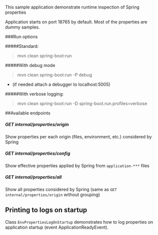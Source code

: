 This sample application demonstrate runtime inspection of Spring properties

Application starts on port 18765 by default.
Most of the properties are dummy samples.

###Run options

#####Standard:
  > mvn clean spring-boot:run

#####With debug mode
  > mvn clean spring-boot:run -P debug
  - (if needed attach a debugger to localhost:5005)

#####With verbose logging:
  > mvn clean spring-boot:run -D spring-boot.run.profiles=verbose

##Available endpoints

##### GET internal/properties/origin
Show properties per each origin (files, environment, etc.) considered by Spring 
 
##### GET internal/properties/config
Show effective properties applied by Spring from `application-***` files

##### GET internal/properties/all
Show all properties considered by Spring (same as `GET internal/properties/origin` without grouping)

## Printing to logs on startup

Class `EnvPropertiesLogOnStartup` demonstrates how to log properties on application startup (event ApplicationReadyEvent).
